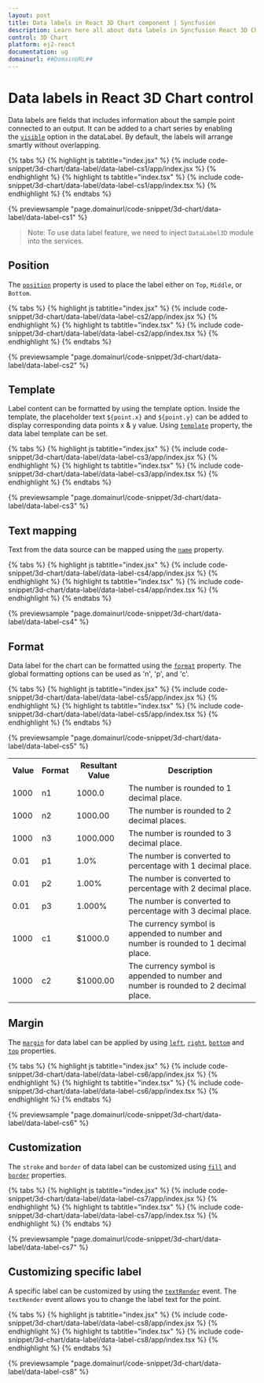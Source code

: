 ```yaml
---
layout: post
title: Data labels in React 3D Chart component | Syncfusion
description: Learn here all about data labels in Syncfusion React 3D Chart component of Syncfusion Essential JS 2 and more.
control: 3D Chart
platform: ej2-react
documentation: ug
domainurl: ##DomainURL##
---
```


# Data labels in React 3D Chart control

Data labels are fields that includes information about the sample point connected to an output. It can be added to a chart series by enabling the [`visible`](https://helpej2.syncfusion.com/react/documentation/api/chart3d/dataLabelStyleModel/#visible) option in the dataLabel. By default, the labels will arrange smartly without overlapping.

{% tabs %}
{% highlight js tabtitle="index.jsx" %}
{% include code-snippet/3d-chart/data-label/data-label-cs1/app/index.jsx %}
{% endhighlight %}
{% highlight ts tabtitle="index.tsx" %}
{% include code-snippet/3d-chart/data-label/data-label-cs1/app/index.tsx %}
{% endhighlight %}
{% endtabs %}

{% previewsample "page.domainurl/code-snippet/3d-chart/data-label/data-label-cs1" %}

>Note: To use data label feature, we need to inject `DataLabel3D` module into the services.

## Position

The [`position`](https://helpej2.syncfusion.com/react/documentation/api/chart3d/dataLabelStyleModel/#position) property is used to place the label either on `Top`, `Middle`, or `Bottom`.

{% tabs %}
{% highlight js tabtitle="index.jsx" %}
{% include code-snippet/3d-chart/data-label/data-label-cs2/app/index.jsx %}
{% endhighlight %}
{% highlight ts tabtitle="index.tsx" %}
{% include code-snippet/3d-chart/data-label/data-label-cs2/app/index.tsx %}
{% endhighlight %}
{% endtabs %}

{% previewsample "page.domainurl/code-snippet/3d-chart/data-label/data-label-cs2" %}

## Template

Label content can be formatted by using the template option. Inside the template, the placeholder text `${point.x}` and `${point.y}` can be added to display corresponding data points x & y value. Using [`template`](https://helpej2.syncfusion.com/react/documentation/api/chart3d/dataLabelStyleModel/#template) property, the data label template can be set.

{% tabs %}
{% highlight js tabtitle="index.jsx" %}
{% include code-snippet/3d-chart/data-label/data-label-cs3/app/index.jsx %}
{% endhighlight %}
{% highlight ts tabtitle="index.tsx" %}
{% include code-snippet/3d-chart/data-label/data-label-cs3/app/index.tsx %}
{% endhighlight %}
{% endtabs %}

{% previewsample "page.domainurl/code-snippet/3d-chart/data-label/data-label-cs3" %}

## Text mapping

Text from the data source can be mapped using the [`name`](https://helpej2.syncfusion.com/react/documentation/api/chart3d/dataLabelStyleModel/#name) property.

{% tabs %}
{% highlight js tabtitle="index.jsx" %}
{% include code-snippet/3d-chart/data-label/data-label-cs4/app/index.jsx %}
{% endhighlight %}
{% highlight ts tabtitle="index.tsx" %}
{% include code-snippet/3d-chart/data-label/data-label-cs4/app/index.tsx %}
{% endhighlight %}
{% endtabs %}

{% previewsample "page.domainurl/code-snippet/3d-chart/data-label/data-label-cs4" %}

## Format

Data label for the chart can be formatted using the [`format`](https://helpej2.syncfusion.com/react/documentation/api/chart3d/dataLabelStyleModel/#format) property. The global formatting options can be used as 'n', 'p', and 'c'.

{% tabs %}
{% highlight js tabtitle="index.jsx" %}
{% include code-snippet/3d-chart/data-label/data-label-cs5/app/index.jsx %}
{% endhighlight %}
{% highlight ts tabtitle="index.tsx" %}
{% include code-snippet/3d-chart/data-label/data-label-cs5/app/index.tsx %}
{% endhighlight %}
{% endtabs %}

{% previewsample "page.domainurl/code-snippet/3d-chart/data-label/data-label-cs5" %}

<table>
  <tr>
    <th>Value</th>
    <th>Format</th>
    <th>Resultant Value</th>
    <th>Description</th>
  </tr>
  <tr>
    <td>1000</td>
    <td>n1</td>
    <td>1000.0</td>
    <td>The number is rounded to 1 decimal place.</td>
  </tr>
  <tr>
    <td>1000</td>
    <td>n2</td>
    <td>1000.00</td>
    <td>The number is rounded to 2 decimal places.</td>
  </tr>
   <tr>
    <td>1000</td>
    <td>n3</td>
    <td>1000.000</td>
    <td>The number is rounded to 3 decimal place.</td>
  </tr>
  <tr>
    <td>0.01</td>
    <td>p1</td>
    <td>1.0%</td>
    <td>The number is converted to percentage with 1 decimal place.</td>
  </tr>
  <tr>
    <td>0.01</td>
    <td>p2</td>
    <td>1.00%</td>
    <td>The number is converted to percentage with 2 decimal place.</td>
  </tr>
   <tr>
    <td>0.01</td>
    <td>p3</td>
    <td>1.000%</td>
    <td>The number is converted to percentage with 3 decimal place.</td>
  </tr>
  <tr>
    <td>1000</td>
    <td>c1</td>
    <td>$1000.0</td>
    <td>The currency symbol is appended to number and number is rounded to 1 decimal place.</td>
  </tr>
   <tr>
    <td>1000</td>
    <td>c2</td>
    <td>$1000.00</td>
    <td>The currency symbol is appended to number and number is rounded to 2 decimal place.</td>
  </tr>
</table>

## Margin

The [`margin`](https://helpej2.syncfusion.com/react/documentation/api/chart3d/dataLabelStyleModel/#margin) for data label can be applied by using [`left`](https://helpej2.syncfusion.com/react/documentation/api/chart3d/marginModel/#left), [`right`](https://helpej2.syncfusion.com/react/documentation/api/chart3d/marginModel/#right), [`bottom`](https://helpej2.syncfusion.com/react/documentation/api/chart3d/marginModel/#bottom) and [`top`](https://helpej2.syncfusion.com/react/documentation/api/chart3d/marginModel/#top) properties.

{% tabs %}
{% highlight js tabtitle="index.jsx" %}
{% include code-snippet/3d-chart/data-label/data-label-cs6/app/index.jsx %}
{% endhighlight %}
{% highlight ts tabtitle="index.tsx" %}
{% include code-snippet/3d-chart/data-label/data-label-cs6/app/index.tsx %}
{% endhighlight %}
{% endtabs %}

{% previewsample "page.domainurl/code-snippet/3d-chart/data-label/data-label-cs6" %}

## Customization

The `stroke` and `border` of data label can be customized using [`fill`](../api/chart3d/dataLabelStyleModel/#fill) and [`border`](../api/chart3d/dataLabelStyleModel/#border) properties.

{% tabs %}
{% highlight js tabtitle="index.jsx" %}
{% include code-snippet/3d-chart/data-label/data-label-cs7/app/index.jsx %}
{% endhighlight %}
{% highlight ts tabtitle="index.tsx" %}
{% include code-snippet/3d-chart/data-label/data-label-cs7/app/index.tsx %}
{% endhighlight %}
{% endtabs %}

{% previewsample "page.domainurl/code-snippet/3d-chart/data-label/data-label-cs7" %}

## Customizing specific label

A specific label can be customized by using the [`textRender`](https://helpej2.syncfusion.com/react/documentation/api/chart3d/i3DTextRenderEventArgs/) event.  The `textRender` event allows you to change the label text for the point.

{% tabs %}
{% highlight js tabtitle="index.jsx" %}
{% include code-snippet/3d-chart/data-label/data-label-cs8/app/index.jsx %}
{% endhighlight %}
{% highlight ts tabtitle="index.tsx" %}
{% include code-snippet/3d-chart/data-label/data-label-cs8/app/index.tsx %}
{% endhighlight %}
{% endtabs %}

{% previewsample "page.domainurl/code-snippet/3d-chart/data-label/data-label-cs8" %}